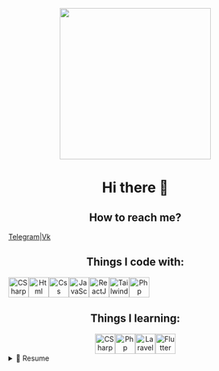<p align='center'><img src="https://media0.giphy.com/media/v1.Y2lkPTc5MGI3NjExdDA0cWs5Zmd6bzZ5Z2x6djkzbTJmaGJlMDlra3IxdHNwNTF1ZzY1bSZlcD12MV9pbnRlcm5hbF9naWZfYnlfaWQmY3Q9Zw/4QxQgWZHbeYwM/giphy.gif" width="300"/></p>
<h1 align='center'>Hi there 👋</h1>


<h2 align='center'>How to reach me?</h2>
<div align='center' style="display: flex;">
  <div align='center' style="display: flex">
    <a href="https://t.me/marsel_ppub">Telegram</a>
    <span>|</span>
    <a href="https://vk.com/marsel_ppub">Vk</a>
  </div>
</div>
<h2 align='center'>Things I code with:</h2>
<div align='center' style="display: flex;">
  <img alt="CSharp" src="https://raw.githubusercontent.com/marwin1991/profile-technology-icons/refs/heads/main/icons/c%23.png" width="40" style="border:none;">
  <img alt="Html" src="https://raw.githubusercontent.com/marwin1991/profile-technology-icons/refs/heads/main/icons/html.png" width="40" style="border:none;">
  <img alt="Css" src="https://raw.githubusercontent.com/marwin1991/profile-technology-icons/refs/heads/main/icons/css.png" width="40" style="border:none;">
  <img alt="JavaScript" src="https://raw.githubusercontent.com/marwin1991/profile-technology-icons/refs/heads/main/icons/javascript.png" width="40" style="border:none;">
  <img alt="ReactJS" src="https://raw.githubusercontent.com/marwin1991/profile-technology-icons/refs/heads/main/icons/react.png" width="40" style="border:none;">
  <img alt="TailwindCss" src="https://raw.githubusercontent.com/marwin1991/profile-technology-icons/refs/heads/main/icons/tailwind_css.png" width="40" style="border:none;">
  <img alt="Php" src="https://raw.githubusercontent.com/marwin1991/profile-technology-icons/refs/heads/main/icons/php.png" width="40" style="border:none;">
</div>

<h2 align='center'>Things I learning:</h2>
<div align='center' style="display: flex; align-items: center; justify-content:center;">
  <img alt="CSharp" src="https://raw.githubusercontent.com/marwin1991/profile-technology-icons/refs/heads/main/icons/c%23.png" width="40" style="border:none;">
  <img alt="Php" src="https://raw.githubusercontent.com/marwin1991/profile-technology-icons/refs/heads/main/icons/php.png" width="40" style="border:none;">
  <img alt="Laravel" src="https://raw.githubusercontent.com/marwin1991/profile-technology-icons/refs/heads/main/icons/laravel.png" width="40" style="border:none;">
  <img alt="Flutter" src="https://raw.githubusercontent.com/marwin1991/profile-technology-icons/refs/heads/main/icons/flutter.png" width="40" style="border:none;">
</div>


<details>
  <summary>📃 Resume</summary>
##Education
- 📖 **Information Systems and Programming. Qualification: Programmer**\
📆 2022 - moment\
📍 **International Competence Center, Kazan Technical College of Information Technologies and Communication** - Kazan, Russia
- 📖 **Information Systems and Programming. Qualification: Programmer**\
📆 2022 - moment\
📍 **Information Systems and Programming. Qualification: Web and Multimedia Applications Developer** - Kazan, Russia
</details>
